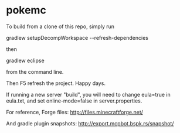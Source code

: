 # pokemc

To build from a clone of this repo, simply run

gradlew setupDecompWorkspace --refresh-dependencies

then

gradlew eclipse

from the command line.

Then F5 refresh the project. Happy days.

If running a new server "build", you will need to change eula=true in eula.txt, and set online-mode=false in server.properties.

For reference, Forge files:
http://files.minecraftforge.net/

And gradle plugin snapshots:
http://export.mcpbot.bspk.rs/snapshot/
